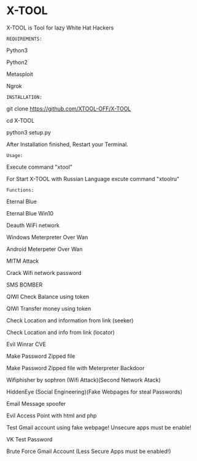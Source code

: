 # X-TOOL
X-TOOL is Tool for lazy White Hat Hackers



	REQUIREMENTS:


Python3



Python2


Metasploit


Ngrok



	INSTALLATION:






git clone https://github.com/XTOOL-OFF/X-TOOL



cd X-TOOL




python3 setup.py




After Installation finished, Restart your Terminal.




	Usage:



Execute command "xtool"



For Start X-TOOL with Russian Language excute command "xtoolru"



	Functions:


Eternal Blue

Eternal Blue Win10



Deauth WiFi network




Windows Meterpreter Over Wan



Android Meterpeter Over Wan





MITM Attack



Crack Wifi network password





SMS BOMBER





QIWI Check Balance using token



QIWI Transfer money using token




Check Location and information from link (seeker)




Check Location and info from link (locator)




Evil Winrar CVE




Make Password Zipped file




Make Password Zipped file with Meterpreter Backdoor




Wifiphisher by sophron (Wifi Attack)(Second Network Atack)





HiddenEye (Social Engineering)(Fake Webpages for steal Passwords)





Email Message spoofer



Evil Access Point with html and php 




Test Gmail account using fake webpage!
 Unsecure apps must be enable!
 



VK Test Password


Brute Force Gmail Account (Less Secure Apps must be enabled!)
